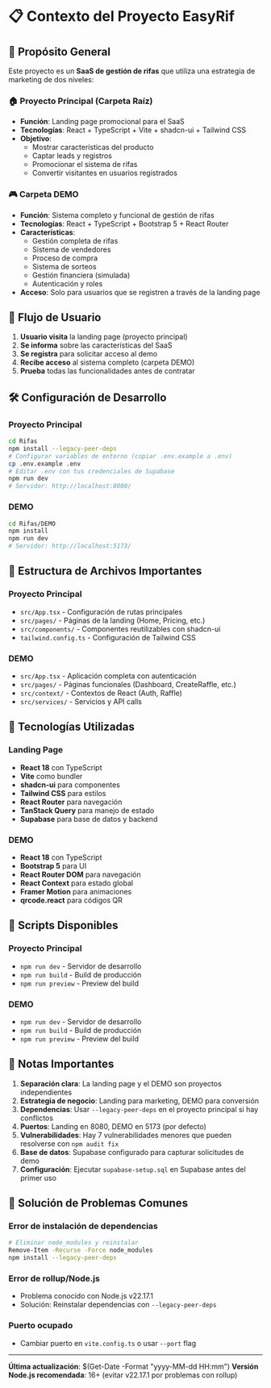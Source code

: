 # 📋 Contexto del Proyecto EasyRif

## 🎯 Propósito General
Este proyecto es un **SaaS de gestión de rifas** que utiliza una estrategia de marketing de dos niveles:

### 🏠 **Proyecto Principal** (Carpeta Raíz)
- **Función**: Landing page promocional para el SaaS
- **Tecnologías**: React + TypeScript + Vite + shadcn-ui + Tailwind CSS
- **Objetivo**: 
  - Mostrar características del producto
  - Captar leads y registros
  - Promocionar el sistema de rifas
  - Convertir visitantes en usuarios registrados

### 🎮 **Carpeta DEMO**
- **Función**: Sistema completo y funcional de gestión de rifas
- **Tecnologías**: React + TypeScript + Bootstrap 5 + React Router
- **Características**:
  - Gestión completa de rifas
  - Sistema de vendedores
  - Proceso de compra
  - Sistema de sorteos
  - Gestión financiera (simulada)
  - Autenticación y roles
- **Acceso**: Solo para usuarios que se registren a través de la landing page

## 🔄 Flujo de Usuario
1. **Usuario visita** la landing page (proyecto principal)
2. **Se informa** sobre las características del SaaS
3. **Se registra** para solicitar acceso al demo
4. **Recibe acceso** al sistema completo (carpeta DEMO)
5. **Prueba** todas las funcionalidades antes de contratar

## 🛠️ Configuración de Desarrollo

### Proyecto Principal
```bash
cd Rifas
npm install --legacy-peer-deps
# Configurar variables de entorno (copiar .env.example a .env)
cp .env.example .env
# Editar .env con tus credenciales de Supabase
npm run dev
# Servidor: http://localhost:8080/
```

### DEMO
```bash
cd Rifas/DEMO
npm install
npm run dev
# Servidor: http://localhost:5173/
```

## 📁 Estructura de Archivos Importantes

### Proyecto Principal
- `src/App.tsx` - Configuración de rutas principales
- `src/pages/` - Páginas de la landing (Home, Pricing, etc.)
- `src/components/` - Componentes reutilizables con shadcn-ui
- `tailwind.config.ts` - Configuración de Tailwind CSS

### DEMO
- `src/App.tsx` - Aplicación completa con autenticación
- `src/pages/` - Páginas funcionales (Dashboard, CreateRaffle, etc.)
- `src/context/` - Contextos de React (Auth, Raffle)
- `src/services/` - Servicios y API calls

## 🎨 Tecnologías Utilizadas

### Landing Page
- **React 18** con TypeScript
- **Vite** como bundler
- **shadcn-ui** para componentes
- **Tailwind CSS** para estilos
- **React Router** para navegación
- **TanStack Query** para manejo de estado
- **Supabase** para base de datos y backend

### DEMO
- **React 18** con TypeScript
- **Bootstrap 5** para UI
- **React Router DOM** para navegación
- **React Context** para estado global
- **Framer Motion** para animaciones
- **qrcode.react** para códigos QR

## 🚀 Scripts Disponibles

### Proyecto Principal
- `npm run dev` - Servidor de desarrollo
- `npm run build` - Build de producción
- `npm run preview` - Preview del build

### DEMO
- `npm run dev` - Servidor de desarrollo
- `npm run build` - Build de producción
- `npm run preview` - Preview del build

## 📝 Notas Importantes

1. **Separación clara**: La landing page y el DEMO son proyectos independientes
2. **Estrategia de negocio**: Landing para marketing, DEMO para conversión
3. **Dependencias**: Usar `--legacy-peer-deps` en el proyecto principal si hay conflictos
4. **Puertos**: Landing en 8080, DEMO en 5173 (por defecto)
5. **Vulnerabilidades**: Hay 7 vulnerabilidades menores que pueden resolverse con `npm audit fix`
6. **Base de datos**: Supabase configurado para capturar solicitudes de demo
7. **Configuración**: Ejecutar `supabase-setup.sql` en Supabase antes del primer uso

## 🔧 Solución de Problemas Comunes

### Error de instalación de dependencias
```bash
# Eliminar node_modules y reinstalar
Remove-Item -Recurse -Force node_modules
npm install --legacy-peer-deps
```

### Error de rollup/Node.js
- Problema conocido con Node.js v22.17.1
- Solución: Reinstalar dependencias con `--legacy-peer-deps`

### Puerto ocupado
- Cambiar puerto en `vite.config.ts` o usar `--port` flag

---

**Última actualización**: $(Get-Date -Format "yyyy-MM-dd HH:mm")
**Versión Node.js recomendada**: 16+ (evitar v22.17.1 por problemas con rollup)